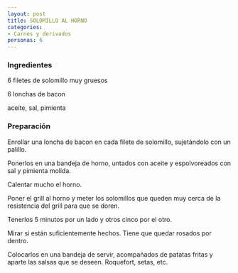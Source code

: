 ```yaml
---
layout: post
title: SOLOMILLO AL HORNO
categories:
- Carnes y derivados
personas: 6 
---
```

<h3>Ingredientes</h3>
6 filetes de solomillo muy gruesos

6 lonchas de bacon

aceite, sal, pimienta

<h3>Preparación</h3>
Enrollar una loncha de bacon en cada filete de solomillo, sujetándolo con un palillo.

Ponerlos en una bandeja de horno, untados con aceite y espolvoreados con sal y pimienta molida.

Calentar mucho el horno.

Poner el grill al horno y meter los solomillos que queden muy cerca de la resistencia del grill para que se doren.

Tenerlos 5 minutos por un lado y otros cinco por el otro.

Mirar si están suficientemente hechos. Tiene que quedar rosados por dentro.

Colocarlos en una bandeja de servir, acompañados de patatas fritas y aparte las salsas que se deseen. Roquefort, setas, etc.

